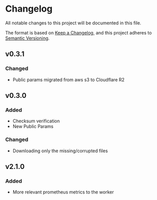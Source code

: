 # Changelog

All notable changes to this project will be documented in this file.

The format is based on [Keep a Changelog](https://keepachangelog.com/en/1.0.0/),
and this project adheres to
[Semantic Versioning](https://semver.org/spec/v2.0.0.html).
## v0.3.1

### Changed
- Public params migrated from aws s3 to Cloudflare R2

## v0.3.0

### Added
- Checksum verification
- New Public Params

### Changed
- Downloading only the missing/corrupted files

## v2.1.0

### Added

- More relevant prometheus metrics to the worker
